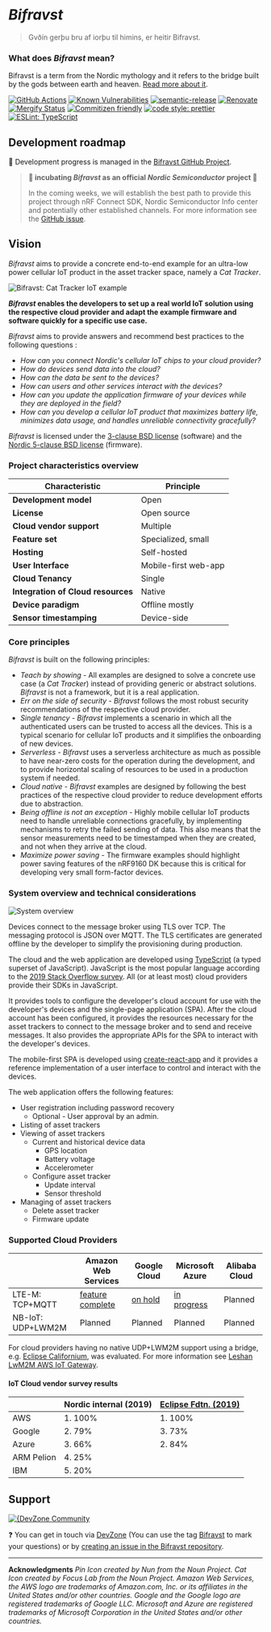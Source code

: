 # _Bifravst_

> Gvðín gerþu bru af iorþu til himins, er heitir Bifravst.

### What does _Bifravst_ mean?

Bifravst is a term from the Nordic mythology and it refers to the bridge built
by the gods between earth and heaven.
[Read more about it](https://www.lyngen.com/2020/03/the-vikings-and-the-northern-lights-bridge/).

[![GitHub Actions](https://github.com/bifravst/bifravst/workflows/Test%20and%20Release/badge.svg)](https://github.com/bifravst/bifravst/actions)
[![Known Vulnerabilities](https://snyk.io/test/github/bifravst/bifravst/badge.svg)](https://snyk.io/test/github/bifravst/bifravst)
[![semantic-release](https://img.shields.io/badge/%20%20%F0%9F%93%A6%F0%9F%9A%80-semantic--release-e10079.svg)](https://github.com/semantic-release/semantic-release)
[![Renovate](https://img.shields.io/badge/renovate-enabled-brightgreen.svg)](https://renovatebot.com)
[![Mergify Status](https://img.shields.io/endpoint.svg?url=https://dashboard.mergify.io/badges/bifravst/bifravst&style=flat)](https://mergify.io)
[![Commitizen friendly](https://img.shields.io/badge/commitizen-friendly-brightgreen.svg)](http://commitizen.github.io/cz-cli/)
[![code style: prettier](https://img.shields.io/badge/code_style-prettier-ff69b4.svg)](https://github.com/prettier/prettier/)
[![ESLint: TypeScript](https://img.shields.io/badge/ESLint-TypeScript-blue.svg)](https://github.com/typescript-eslint/typescript-eslint)

## Development roadmap

🚧 Development progress is managed in the
[Bifravst GitHub Project](https://github.com/orgs/bifravst/projects/1).

> **🐣 incubating _Bifravst_ as an official _Nordic Semiconductor_ project 🎉**
>
> In the coming weeks, we will establish the best path to provide this project
> through nRF Connect SDK, Nordic Semiconductor Info center and potentially
> other established channels. For more information see the
> [GitHub issue](https://github.com/bifravst/bifravst/issues/56).

## Vision

_Bifravst_ aims to provide a concrete end-to-end example for an ultra-low power
cellular IoT product in the asset tracker space, namely a _Cat Tracker_.

![Bifravst: Cat Tracker IoT example](./docs/logo-with-text.png)

**_Bifravst_ enables the developers to set up a real world IoT solution using
the respective cloud provider and adapt the example firmware and software
quickly for a specific use case.**

_Bifravst_ aims to provide answers and recommend best practices to the following
questions :

- _How can you connect Nordic's cellular IoT chips to your cloud provider?_
- _How do devices send data into the cloud?_
- _How can the data be sent to the devices?_
- _How can users and other services interact with the devices?_
- _How can you update the application firmware of your devices while they are
  deployed in the field?_
- _How can you develop a cellular IoT product that maximizes battery life,
  minimizes data usage, and handles unreliable connectivity gracefully?_

_Bifravst_ is licensed under the [3-clause BSD license](./LICENSE) (software)
and the
[Nordic 5-clause BSD license](https://github.com/bifravst/firmware/blob/saga/LICENSE)
(firmware).

### Project characteristics overview

| Characteristic                     | Principle            |
| ---------------------------------- | -------------------- |
| **Development model**              | Open                 |
| **License**                        | Open source          |
| **Cloud vendor support**           | Multiple             |
| **Feature set**                    | Specialized, small   |
| **Hosting**                        | Self-hosted          |
| **User Interface**                 | Mobile-first web-app |
| **Cloud Tenancy**                  | Single               |
| **Integration of Cloud resources** | Native               |
| **Device paradigm**                | Offline mostly       |
| **Sensor timestamping**            | Device-side          |

### Core principles

_Bifravst_ is built on the following principles:

- _Teach by showing_ - All examples are designed to solve a concrete use case (a
  _Cat Tracker_) instead of providing generic or abstract solutions. _Bifravst_
  is not a framework, but it is a real application.
- _Err on the side of security_ - _Bifravst_ follows the most robust security
  recommendations of the respective cloud provider.
- _Single tenancy_ - _Bifravst_ implements a scenario in which all the
  authenticated users can be trusted to access all the devices. This is a
  typical scenario for cellular IoT products and it simplifies the onboarding of
  new devices.
- _Serverless_ - _Bifravst_ uses a serverless architecture as much as possible
  to have near-zero costs for the operation during the development, and to
  provide horizontal scaling of resources to be used in a production system if
  needed.
- _Cloud native_ - _Bifravst_ examples are designed by following the best
  practices of the respective cloud provider to reduce development efforts due
  to abstraction.
- _Being offline is not an exception_ - Highly mobile cellular IoT products need
  to handle unreliable connections gracefully, by implementing mechanisms to
  retry the failed sending of data. This also means that the sensor measurements
  need to be timestamped when they are created, and not when they arrive at the
  cloud.
- _Maximize power saving_ - The firmware examples should highlight power saving
  features of the nRF9160 DK because this is critical for developing very small
  form-factor devices.

### System overview and technical considerations

![System overview](./docs/System%20overview.jpg)

Devices connect to the message broker using TLS over TCP. The messaging protocol
is JSON over MQTT. The TLS certificates are generated offline by the developer
to simplify the provisioning during production.

The cloud and the web application are developed using
[TypeScript](https://www.typescriptlang.org/) (a typed superset of JavaScript).
JavaScript is the most popular language according to the
[2019 Stack Overflow survey](https://insights.stackoverflow.com/survey/2019#technology).
All (or at least most) cloud providers provide their SDKs in JavaScript.

It provides tools to configure the developer's cloud account for use with the
developer's devices and the single-page application (SPA). After the cloud
account has been configured, it provides the resources necessary for the asset
trackers to connect to the message broker and to send and receive messages. It
also provides the appropriate APIs for the SPA to interact with the developer's
devices.

The mobile-first SPA is developed using
[create-react-app](https://github.com/facebook/create-react-app) and it provides
a reference implementation of a user interface to control and interact with the
devices.

The web application offers the following features:

- User registration including password recovery
  - Optional - User approval by an admin.
- Listing of asset trackers
- Viewing of asset trackers
  - Current and historical device data
    - GPS location
    - Battery voltage
    - Accelerometer
  - Configure asset tracker
    - Update interval
    - Sensor threshold
- Managing of asset trackers
  - Delete asset tracker
  - Firmware update

### Supported Cloud Providers

|                   | Amazon Web Services                                                                     | Google Cloud                                              | Microsoft Azure                                               | Alibaba Cloud |
| ----------------- | --------------------------------------------------------------------------------------- | --------------------------------------------------------- | ------------------------------------------------------------- | ------------- |
| LTE-M: TCP+MQTT   | [feature complete](https://bifravst.gitbook.io/bifravst/bifravst-on-aws/gettingstarted) | [on hold](https://github.com/bifravst/bifravst/issues/25) | [in progress](https://github.com/bifravst/bifravst/issues/29) | Planned       |
| NB-IoT: UDP+LWM2M | Planned                                                                                 | Planned                                                   | Planned                                                       | Planned       |

For cloud providers having no native UDP+LWM2M support using a bridge, e.g.
[Eclipse Californium](https://github.com/eclipse/californium), was evaluated.
For more information see
[Leshan LwM2M AWS IoT Gateway](https://github.com/coderbyheart/leshan-aws).

#### IoT Cloud vendor survey results

|            | Nordic internal (2019) | [Eclipse Fdtn. (2019)](https://iot.eclipse.org/resources/iot-developer-survey/iot-comm-adoption-survey-2019.pdf) |
| ---------- | ---------------------- | ---------------------------------------------------------------------------------------------------------------- |
| AWS        | 1. 100%                | 1. 100%                                                                                                          |
| Google     | 2. 79%                 | 3. 73%                                                                                                           |
| Azure      | 3. 66%                 | 2. 84%                                                                                                           |
| ARM Pelion | 4. 25%                 |                                                                                                                  |
| IBM        | 5. 20%                 |                                                                                                                  |

## Support

[![{DevZone Community](https://img.shields.io/badge/%7BDevZone-community-brightgreen.svg)](https://devzone.nordicsemi.com/search?q=bifravst)

❓ You can get in touch via [DevZone](https://devzone.nordicsemi.com/) (You can
use the tag [Bifravst](https://devzone.nordicsemi.com/search?q=bifravst) to mark
your questions) or by
[creating an issue in the Bifravst repository](https://github.com/bifravst/bifravst/issues/new).

---

**Acknowledgments** _Pin Icon created by Nun from the Noun Project._ _Cat Icon
created by Focus Lab from the Noun Project._ _Amazon Web Services, the AWS logo
are trademarks of Amazon.com, Inc. or its affiliates in the United States and/or
other countries._ _Google and the Google logo are registered trademarks of
Google LLC._ _Microsoft and Azure are registered trademarks of Microsoft
Corporation in the United States and/or other countries._
